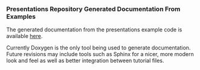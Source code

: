 ### Presentations Repository Generated Documentation From Examples

The generated documentation from the presentations example code is available [here](https://connectivecpp.github.io/presentations/).

Currently Doxygen is the only tool being used to generate documentation. Future revisions may include tools such as Sphinx for a nicer, more modern look and feel as well as better integration between tutorial files.

